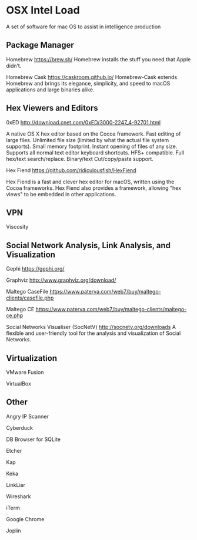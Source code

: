 # OSX Intel Load

A set of software for mac OS to assist in intelligence production

## Package Manager
Homebrew https://brew.sh/
  Homebrew installs the stuff you need that Apple didn’t.

Homebrew Cask https://caskroom.github.io/
  Homebrew-Cask extends Homebrew and brings its elegance, simplicity, and speed to macOS applications and large binaries alike.

## Hex Viewers and Editors
0xED http://download.cnet.com/0xED/3000-2247_4-92701.html

  A native OS X hex editor based on the Cocoa framework. Fast editing of large files. Unlimited file size (limited by what the actual file system supports). Small memory footprint. Instant opening of files of any size. Supports all normal text editor keyboard shortcuts. HFS+ compatible. Full hex/text search/replace. Binary/text Cut/copy/paste support.

Hex Fiend https://github.com/ridiculousfish/HexFiend

  Hex Fiend is a fast and clever hex editor for macOS, written using the Cocoa frameworks. Hex Fiend also provides a framework, allowing "hex views" to be embedded in other applications.

## VPN
Viscosity

## Social Network Analysis, Link Analysis, and Visualization

Gephi https://gephi.org/

Graphviz http://www.graphviz.org/download/

Maltego CaseFile https://www.paterva.com/web7/buy/maltego-clients/casefile.php

Maltego CE https://www.paterva.com/web7/buy/maltego-clients/maltego-ce.php

Social Networks Visualiser (SocNetV) http://socnetv.org/downloads
  A flexible and user-friendly tool for the analysis and visualization of Social Networks.

## Virtualization
VMware Fusion

VirtualBox

## Other
Angry IP Scanner

Cyberduck

DB Browser for SQLite

Etcher

Kap

Keka

LinkLiar

Wireshark

iTerm

Google Chrome

Joplin

